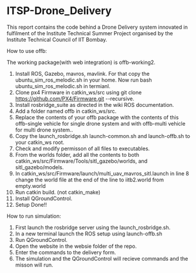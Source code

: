# ITSP-Drone_Delivery

This report contains the code behind a Drone Delivery system innovated in fulfilment of the Institute Technical Summer Project organised by the Institute Technical Council of IIT Bombay.

How to use offb:

The working package(with web integration) is offb-working2.
1. Install ROS, Gazebo, mavros, mavlink. For that copy the ubuntu_sim_ros_melodic.sh in your home.
   Now run bash ubuntu_sim_ros_melodic.sh in termianl.
2. Clone px4 Firmware in catkin_ws/src using git clone https://github.com/PX4/Firmware.git --recursive.
3. Install rosbridge_suite as directed in the wiki ROS documentation.
4. Add a folder named offb in catkin_ws/src.
5. Replace the contents of your offb package with the contents of this offb-single vehicle for single drone system and with offb-multi vehicle for multi drone system..
6. Copy the launch_rosbridge.sh launch-common.sh and launch-offb.sh to your catkin_ws root.
7. Check and modify permisson of all files to executables.
8. From the worlds folder, add all the contents to both catkin_ws/src/Firmware/Tools/sitl_gazebo/worlds, and sitl_gazebo/models.
9. In catkin_ws/src/Firmware/launch/multi_uav_mavros_sitl.launch in line 8 change the world file at the end of the line to iitb2.world from empty.world
10. Run catkin build. (not catkin_make)
11. Install QGroundControl.
12. Setup Done!!


How to run simulation:

1. First launch the rosbridge server using the launch_rosbridge.sh.
2. In a new terminal launch the ROS setup using launch-offb.sh
3. Run QGroundControl.
4. Open the website in the websie folder of the repo.
5. Enter the commands to the delivery form.
6. The simulation and the QGroundControl will recieve commands and the misson will run.

